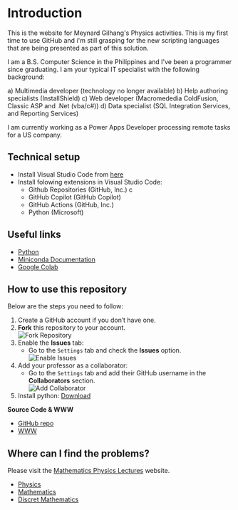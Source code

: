# Introduction

This is the website for Meynard Gilhang's Physics activities.  This is my first time to use GitHub and i'm still grasping for the new scripting languages that are being presented as part of this solution.

I am a B.S. Computer Science in the Philippines and I've been a programmer since graduating.  I am your typical IT specialist with the following background:

  a) Multimedia developer (technology no longer available)
  b) Help authoring specialists (InstallShield)
  c) Web developer (Macromededia ColdFusion, Classic ASP and .Net (vba/c#))
  d) Data specialist (SQL Integration Services, and Reporting Services)

I am currently working as a Power Apps Developer processing remote tasks for a US company.

## Technical setup

* Install Visual Studio Code from [here](https://code.visualstudio.com/)
* Install folowing extensions in Visual Studio Code:
    * Github Repositories (GitHub, Inc.) c
    * GitHub Copilot (GitHub Copilot)
    * GitHub Actions (GitHub, Inc.)
    * Python (Microsoft)

## Useful links

* [Python](https://www.python.org/)
* [Miniconda Documentation](https://docs.anaconda.com/miniconda/)
* [Google Colab](https://colab.research.google.com/)



## How to use this repository

Below are the steps you need to follow:

1. Create a GitHub account if you don’t have one.
2. **Fork** this repository to your account.  
   ![Fork Repository](docs/_pics/fork.png)
3. Enable the **Issues** tab:
    - Go to the `Settings` tab and check the **Issues** option.  
      ![Enable Issues](docs/_pics/issues.png)
4. Add your professor as a collaborator:
    - Go to the `Settings` tab and add their GitHub username in the **Collaborators** section.  
      ![Add Collaborator](docs/_pics/collaborators.png)
5. Install python: [Download](https://www.python.org/downloads/)

**Source Code & WWW**

- [GitHub repo](https://github.com/dchorazkiewicz/solutions_repo)
- [WWW](https://dchorazkiewicz.github.io/solutions_repo/)

## Where can I find the problems?

Please visit the [Mathematics Physics Lectures](https://dchorazkiewicz.github.io/Mathematics_Physics_Lectures/) website.

* [Physics](https://dchorazkiewicz.github.io/Mathematics_Physics_Lectures/Physics/Exercises_for_Students/exercises_dch/)
* [Mathematics](https://dchorazkiewicz.github.io/Mathematics_Physics_Lectures/Mathematics/Exercises/)
* [Discret Mathematics](https://dchorazkiewicz.github.io/Mathematics_Physics_Lectures/Discrete_Mathematics/Exercises/)

